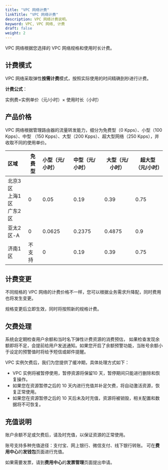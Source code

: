 ```yaml
---
title: "VPC 网络计费"
linkTitle: "VPC 网络计费"
description: VPC 网络计费说明。
keyword: VPC, VPC 网络, 计费
draft: false
weight: 2
---
```


VPC 网络根据您选择的 VPC 网络规格和使用时长计费。

## 计费模式

VPC 网络采取弹性**按需计费**模式，按照实际使用的时间精确到秒进行计费。

**计费公式**：

实例费=实例单价（元/小时）× 使用时长（小时）

## 产品价格

VPC 网络根据管理路由器的流量转发能力，细分为免费型（0 Kpps）、小型（100 Kpps）、中型 （150 Kpps）、大型（200 Kpps）、超大型网络（250 Kpps），并收取不同的使用单价。

| 区域                                         | 免费型 | 小型（元/小时） | 中型（元/小时） | 大型（元/小时） | 超大型（元/小时） |
| :------------------------------------------- | ------ | :-------------- | :-------------- | --------------- | ----------------- |
| 北京3区<br/>上海1区<br/>广东2区<br/> | 0      | 0.05            | 0.19            | 0.39            | 0.75              |
| 亚太2区-A                                    | 0      | 0.0625          | 0.2375          | 0.4875          | 0.9               |
| 济南1区                                      | 不支持 | 0               | 0.19            | 0.39            | 0.75              |



## 计费变更

不同规格的 VPC 网络的计费价格不一样，您可以根据业务需求升降配，同时费用也将发生变更。

规格变更后立即生效，同时将按照新的规格计费。

## 欠费处理

系统会定期检查用户余额和当时名下弹性计费资源的消费预估， 如果检查发现余额即将不足，会提前给用户发送通知。如果您开启了余额预警功能，当账号余额小于设定的预警值时将给予短信或邮件提醒。

VPC 实例欠费后，我们为您提供了缓冲期，具体处理方式如下：

- VPC 实例将被暂停使用，暂停资源将保留10 天，暂停期间只能进行删除和恢复操作。
- 如果您在资源暂停之后的 10 天内进行充值并补足欠费，将自动激活资源，恢复正常使用。
- 如果您在资源暂停之后的 10 天后未及时充值，资源将被销毁，相关配置和数据将不可恢复。

## 充值说明

账户余额不足或欠费后，请及时充值，以保证资源的正常使用。

账号支持多种充值途径：支付宝、网上银行、微信支付、线下银行转账。 可在**费用中心**的**发钱包**页面进行充值。

如果需要发票，请到**费用中心**的**发票管理**页面提出申请。
